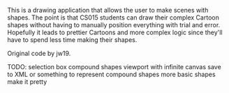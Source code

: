 This is a drawing application that allows the user to make scenes with shapes. The point is that CS015 students can draw their complex Cartoon shapes without having to manually position everything with trial and error. Hopefully it leads to prettier Cartoons and more complex logic since they'll have to spend less time making their shapes.

Original code by jw19.

TODO:
selection box
compound shapes
viewport with infinite canvas
save to XML or something to represent compound shapes
more basic shapes
make it pretty
